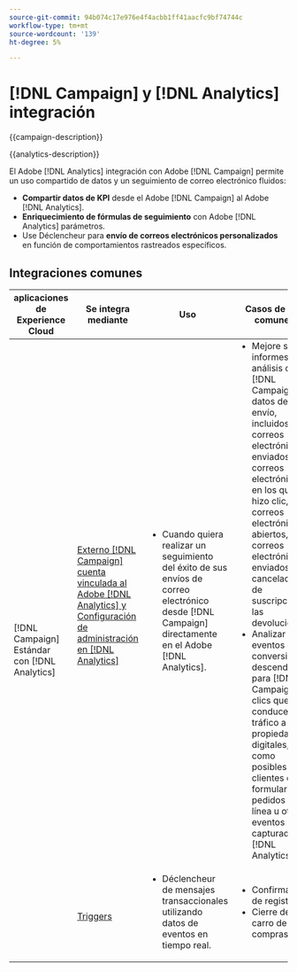 ```yaml
---
source-git-commit: 94b074c17e976e4f4acbb1ff41aacfc9bf74744c
workflow-type: tm+mt
source-wordcount: '139'
ht-degree: 5%

---
```



# [!DNL Campaign] y [!DNL Analytics] integración

{{campaign-description}}

{{analytics-description}}

El Adobe [!DNL Analytics] integración con Adobe [!DNL Campaign] permite un uso compartido de datos y un seguimiento de correo electrónico fluidos:

+ **Compartir datos de KPI** desde el Adobe [!DNL Campaign] al Adobe [!DNL Analytics].
+ **Enriquecimiento de fórmulas de seguimiento** con Adobe [!DNL Analytics] parámetros.
+ Use Déclencheur para **envío de correos electrónicos personalizados** en función de comportamientos rastreados específicos.

## Integraciones comunes

<table>
    <thead>
        <tr>
            <th>aplicaciones de Experience Cloud</th>
            <th>Se integra mediante</th>
            <th>Uso</th>
            <th>Casos de uso comunes</th>
        </tr>
    </thead>
     <tbody>
        <tr>
            <td rowspan="2">[!DNL Campaign] Estándar con [!DNL Analytics]</td>
            <td><a href="https://experienceleague.adobe.com/docs/campaign-standard-learn/tutorials/integrations/track-the-success-of-your-deliveries-in-analytics.html" target="_blank" rel="noreferrer">Externo [!DNL Campaign] cuenta vinculada al Adobe [!DNL Analytics] y Configuración de administración en [!DNL Analytics]</a></td>
            <td>
                <ul style="margin-top: 0;">
                    <li>Cuando quiera realizar un seguimiento del éxito de sus envíos de correo electrónico desde [!DNL Campaign] directamente en el Adobe [!DNL Analytics].</li>
                </ul>
            </td>
            <td>
              <ul style="margin-top: 0;">
                <li>Mejore sus informes de análisis con [!DNL Campaign] datos de envío, incluidos los correos electrónicos enviados, los correos electrónicos en los que se hizo clic, los correos electrónicos abiertos, los correos electrónicos enviados, las cancelaciones de suscripción y las devoluciones.</li>
                <li>Analizar eventos de conversión descendentes para [!DNL Campaign] clics que conducen el tráfico a sus propiedades digitales, como posibles clientes de formularios, pedidos en línea u otros eventos capturados en [!DNL Analytics].</li>
              </ul>
            </td>
        </tr>
        <tr>
            <td><a href="../../integrations/tutorials/campaign-analytics/campaign-analytics-trigger.md" target="_blank" rel="noreferrer">Triggers</a></li>
            <td>
                <ul style="margin-top: 0;">
                    <li>Déclencheur de mensajes transaccionales utilizando datos de eventos en tiempo real.</li>
                </ul>
            </td>
            <td>
              <ul style="margin-top: 0;">
                <li>Confirmación de registro.</li>
                <li>Cierre del carro de compras.</li>
              </ul>
            </td>
        </tr>              
    </tbody>          
</table>

